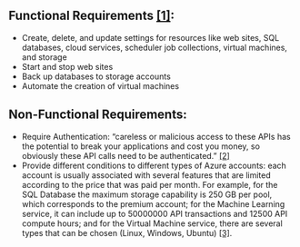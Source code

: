 ## Functional Requirements [[1]](https://azure.microsoft.com/pt-pt/blog/getting-started-with-the-azure-java-management-libraries/):

* Create, delete, and update settings for resources like web sites, SQL databases, cloud services, scheduler job collections, virtual machines, and storage
* Start and stop web sites
* Back up databases to storage accounts
* Automate the creation of virtual machines

## Non-Functional Requirements:

* Require Authentication: “careless or malicious access to these APIs has the potential to break your applications and cost you money, so obviously these API calls need to be authenticated.” [[2]](https://blogs.msdn.microsoft.com/tomholl/2014/11/24/unattended-authentication-to-azure-management-apis-with-azure-active-directory/)
* Provide different conditions to different types of Azure accounts: each account is usually associated with several features that are limited according to the price that was paid per month. For example, for the SQL Database the maximum storage capability is 250 GB per pool, which corresponds to the premium account; for the Machine Learning service, it can include up to 50000000 API transactions and 12500 API compute hours; and for the Virtual Machine service, there are several types that can be chosen (Linux, Windows, Ubuntu) [[3]](https://azure.microsoft.com/en-gb/pricing/calculator/).

